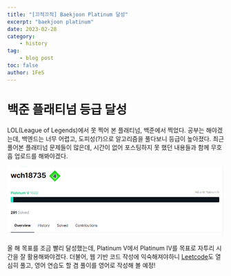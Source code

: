 ```yaml
---
title: "[끄적끄적] Baekjoon Platinum 달성"
excerpt: "baekjoon platinum"
date: 2023-02-28
category:
    - history
tag:
    - blog post
toc: false
author: 1FeS
---
```


# 백준 플래티넘 등급 달성

LOL(League of Legends)에서 못 찍어 본 플래티넘, 백준에서 찍었다. 공부는 해야겠는데, 백엔드는 너무 어렵고, 도피성(?)으로 알고리즘을 풀다보니 등급이 높아졌다. 최근 풀어본 플래티넘 문제들이 많은데, 시간이 없어 포스팅하지 못 했던 내용들과 함께 무호흡 업로드를 해봐야겠다. 

<img src="/_img/2023-02-28/platinum.png">

올 해 목표를 조금 빨리 달성했는데, Platinum Ⅴ에서 Platinum Ⅳ를 목표로 자투리 시간을 잘 활용해봐야겠다. 더불어, 웹 기반 코드 작성에 익숙해져야하니 [Leetcode](https://leetcode.com)도 열심히 풀고, 영어 연습도 할 겸 풀이를 영어로 작성해 볼 예정!